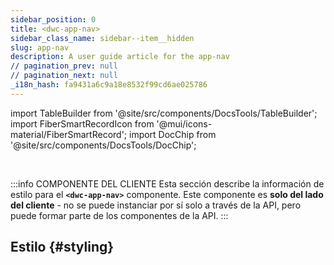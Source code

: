 ```yaml
---
sidebar_position: 0
title: <dwc-app-nav>
sidebar_class_name: sidebar--item__hidden
slug: app-nav
description: A user guide article for the app-nav
// pagination_prev: null
// pagination_next: null
_i18n_hash: fa9431a6c9a18e8532f99cd6ae025786
---
```

import TableBuilder from '@site/src/components/DocsTools/TableBuilder';
import FiberSmartRecordIcon from '@mui/icons-material/FiberSmartRecord';
import DocChip from '@site/src/components/DocsTools/DocChip';

<DocChip chip='shadow' />

<br />

:::info COMPONENTE DEL CLIENTE
Esta sección describe la información de estilo para el **`<dwc-app-nav>`** componente. Este componente es **solo del lado del cliente** - no se puede instanciar por sí solo a través de la API, pero puede formar parte de los componentes de la API.
::: 

## Estilo {#styling}

<TableBuilder name="dwc-app-nav" clientComponent />
